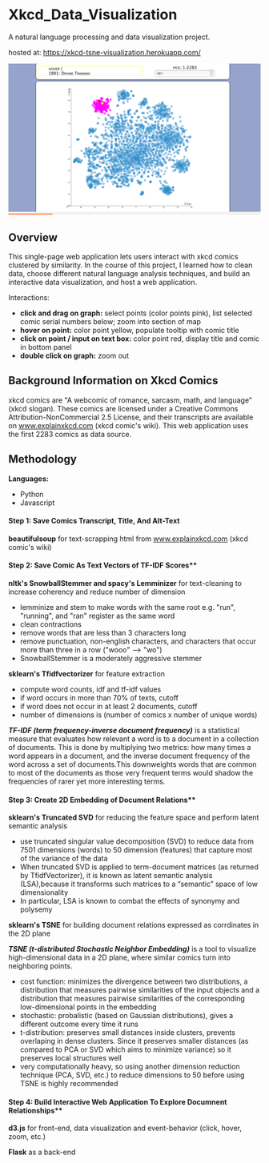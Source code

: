 # Xkcd_Data_Visualization
A natural language processing and data visualization project.

hosted at: https://xkcd-tsne-visualization.herokuapp.com/

![alt text][xkcd-data-visualization]

[xkcd-data-visualization]: screenshot-xkcd-data-visualization.png "Web App Screenshot"

## Overview

This single-page web application lets users interact with xkcd comics clustered by similarity. In the course of this project, I learned how to clean data, choose different natural language analysis techniques, and build an interactive data visualization, and host a web application.  

Interactions:
- **click and drag on graph:** select points (color points pink), list selected comic serial numbers below; zoom into section of map
- **hover on point:** color point yellow, populate tooltip with comic title
- **click on point / input on text box:** color point red, display title and comic in bottom panel
- **double click on graph:** zoom out

## Background Information on Xkcd Comics

xkcd comics are "A webcomic of romance, sarcasm, math, and language" (xkcd slogan). These comics are licensed under a Creative Commons Attribution-NonCommercial 2.5 License, and their transcripts are available on www.explainxkcd.com (xkcd comic's wiki). This web application uses the first 2283 comics as data source.

## Methodology

**Languages:**
- Python
- Javascript


#### Step 1: Save Comics Transcript, Title, And Alt-Text

**beautifulsoup** for text-scrapping html from www.explainxkcd.com (xkcd comic's wiki)

#### Step 2: Save Comic As Text Vectors of TF-IDF Scores**

**nltk's SnowballStemmer and spacy's Lemminizer** for text-cleaning to increase coherency and reduce number of dimension
  - lemminize and stem to make words with the same root e.g. "run", "running", and "ran" register as the same word
  - clean contractions
  - remove words that are less than 3 characters long
  - remove punctuation, non-english characters, and characters that occur more than three in a row ("wooo" --> "wo")
  - SnowballStemmer is a moderately aggressive stemmer

**sklearn's Tfidfvectorizer** for feature extraction
  - compute word counts, idf and tf-idf values
  - if word occurs in more than 70% of texts, cutoff
  - if word does not occur in at least 2 documents, cutoff
  - number of dimensions is (number of comics x number of unique words)

***TF-IDF (term frequency-inverse document frequency)*** is a statistical measure that evaluates how relevant a word is to a document in a collection of documents. This is done by multiplying two metrics: how many times a word appears in a document, and the inverse document frequency of the word across a set of documents.This downweights words that are common to most of the documents as those very frequent terms would shadow the frequencies of rarer yet more interesting terms.


#### Step 3: Create 2D Embedding of Document Relations**

**sklearn's Truncated SVD** for reducing the feature space and perform latent semantic analysis
  - use truncated singular value decomposition (SVD) to reduce data from 7501 dimensions (words) to 50 dimension (features) that capture most of the variance of the data
  - When truncated SVD is applied to term-document matrices (as returned by TfidfVectorizer), it is known as latent semantic analysis (LSA),because it transforms such matrices to a “semantic” space of low dimensionality
  - In particular, LSA is known to combat the effects of synonymy and polysemy

**sklearn's TSNE** for building document relations expressed as corrdinates in the 2D plane

***TSNE (t-distributed Stochastic Neighbor Embedding)*** is a tool to visualize high-dimensional data in a 2D plane, where similar comics turn into neighboring points.
  - cost function: minimizes the divergence between two distributions, a distribution that measures pairwise similarities of the input objects and a distribution that measures pairwise similarities of the corresponding low-dimensional points in the embedding
  - stochastic: probalistic (based on Gaussian distributions), gives a different outcome every time it runs
  - t-distribution: preserves small distances inside clusters, prevents overlaping in dense clusters. Since it preserves smaller distances (as compared to PCA or SVD which aims to minimize variance) so it preserves local structures well
  - very computationally heavy, so using another dimension reduction technique (PCA, SVD, etc.) to reduce dimensions to 50 before using TSNE is highly recommended

#### Step 4: Build Interactive Web Application To Explore Documnent Relationships**

**d3.js** for front-end, data visualization and event-behavior (click, hover, zoom, etc.)

**Flask** as a back-end
